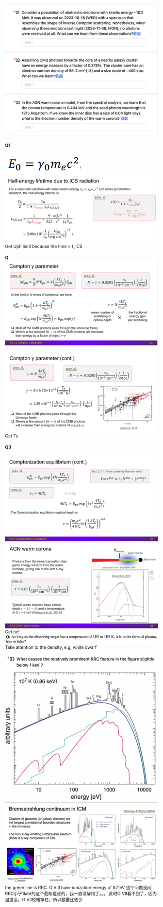 ![Alt text](Attachments/random/RPiA_quiz_7.png)
#### Q1
![Alt text](Attachments/random/quiz_Q1_1.png)
![Alt text](Attachments/random/quiz_Q1_2.png)
Get Uph limit because the time > t_ICS
#### Q![Alt text](Attachments/random/quiz_Q2_1.png)
![Alt text](Attachments/random/quiz_Q2_2.png)
Get Te
#### Q3
![Alt text](Attachments/random/quiz_Q3_1.png)
![Alt text](Attachments/random/quiz_Q3_2.png)
Get ne!
![Alt text](Attachments/random/RPiA_quiz_8.png)
Take attention to the density, e.g, white dwarf

![Alt text](Attachments/random/quiz_9_1.png)
![Alt text](Attachments/random/quiz_9_2.png)
![Alt text](Attachments/random/quiz_9_3.png)
the green line is RRC.
O VIII have ionization energy of 871eV
这个问题是问RRC小于1keV的这个截断是谁的，我一直理解错了。。。
此时O VII看不到了，因为温度高，O VII较难存在，所以数量比较少